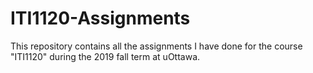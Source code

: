# ITI1120-Assignments
This repository contains all the assignments I have done for the course "ITI1120" during the 2019 fall term at uOttawa.
